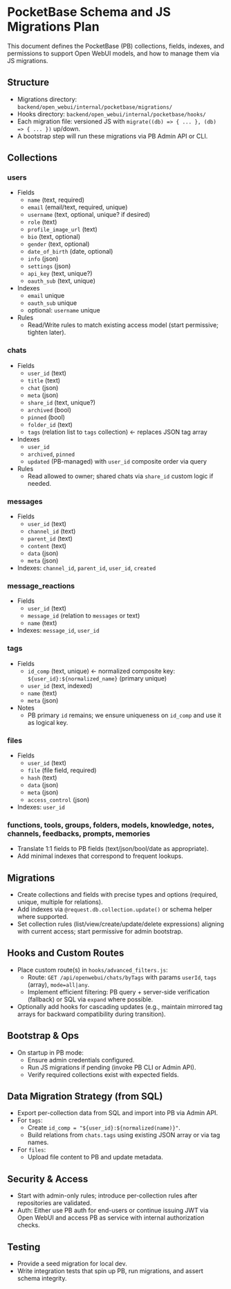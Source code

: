 # PocketBase Schema and JS Migrations Plan

This document defines the PocketBase (PB) collections, fields, indexes, and permissions to support Open WebUI models, and how to manage them via JS migrations.

## Structure
- Migrations directory: `backend/open_webui/internal/pocketbase/migrations/`
- Hooks directory: `backend/open_webui/internal/pocketbase/hooks/`
- Each migration file: versioned JS with `migrate((db) => { ... }, (db) => { ... })` up/down.
- A bootstrap step will run these migrations via PB Admin API or CLI.

## Collections

### users
- Fields
  - `name` (text, required)
  - `email` (email/text, required, unique)
  - `username` (text, optional, unique? if desired)
  - `role` (text)
  - `profile_image_url` (text)
  - `bio` (text, optional)
  - `gender` (text, optional)
  - `date_of_birth` (date, optional)
  - `info` (json)
  - `settings` (json)
  - `api_key` (text, unique?)
  - `oauth_sub` (text, unique)
- Indexes
  - `email` unique
  - `oauth_sub` unique
  - optional: `username` unique
- Rules
  - Read/Write rules to match existing access model (start permissive; tighten later).

### chats
- Fields
  - `user_id` (text)
  - `title` (text)
  - `chat` (json)
  - `meta` (json)
  - `share_id` (text, unique?)
  - `archived` (bool)
  - `pinned` (bool)
  - `folder_id` (text)
  - `tags` (relation list to `tags` collection)  ← replaces JSON tag array
- Indexes
  - `user_id`
  - `archived`, `pinned`
  - `updated` (PB-managed) with `user_id` composite order via query
- Rules
  - Read allowed to owner; shared chats via `share_id` custom logic if needed.

### messages
- Fields
  - `user_id` (text)
  - `channel_id` (text)
  - `parent_id` (text)
  - `content` (text)
  - `data` (json)
  - `meta` (json)
- Indexes: `channel_id`, `parent_id`, `user_id`, `created`

### message_reactions
- Fields
  - `user_id` (text)
  - `message_id` (relation to `messages` or text)
  - `name` (text)
- Indexes: `message_id`, `user_id`

### tags
- Fields
  - `id_comp` (text, unique) ← normalized composite key: `${user_id}:${normalized_name}` (primary unique)
  - `user_id` (text, indexed)
  - `name` (text)
  - `meta` (json)
- Notes
  - PB primary `id` remains; we ensure uniqueness on `id_comp` and use it as logical key.

### files
- Fields
  - `user_id` (text)
  - `file` (file field, required)
  - `hash` (text)
  - `data` (json)
  - `meta` (json)
  - `access_control` (json)
- Indexes: `user_id`

### functions, tools, groups, folders, models, knowledge, notes, channels, feedbacks, prompts, memories
- Translate 1:1 fields to PB fields (text/json/bool/date as appropriate).
- Add minimal indexes that correspond to frequent lookups.

## Migrations
- Create collections and fields with precise types and options (required, unique, multiple for relations).
- Add indexes via `@request.db.collection.update()` or schema helper where supported.
- Set collection rules (list/view/create/update/delete expressions) aligning with current access; start permissive for admin bootstrap.

## Hooks and Custom Routes
- Place custom route(s) in `hooks/advanced_filters.js`:
  - Route: `GET /api/openwebui/chats/byTags` with params `userId`, `tags` (array), `mode=all|any`.
  - Implement efficient filtering: PB query + server-side verification (fallback) or SQL via `expand` where possible.
- Optionally add hooks for cascading updates (e.g., maintain mirrored tag arrays for backward compatibility during transition).

## Bootstrap & Ops
- On startup in PB mode:
  - Ensure admin credentials configured.
  - Run JS migrations if pending (invoke PB CLI or Admin API).
  - Verify required collections exist with expected fields.

## Data Migration Strategy (from SQL)
- Export per-collection data from SQL and import into PB via Admin API.
- For `tags`:
  - Create `id_comp = "${user_id}:${normalized(name)}"`.
  - Build relations from `chats.tags` using existing JSON array or via tag names.
- For `files`:
  - Upload file content to PB and update metadata.

## Security & Access
- Start with admin-only rules; introduce per-collection rules after repositories are validated.
- Auth: Either use PB auth for end-users or continue issuing JWT via Open WebUI and access PB as service with internal authorization checks.

## Testing
- Provide a seed migration for local dev.
- Write integration tests that spin up PB, run migrations, and assert schema integrity.
